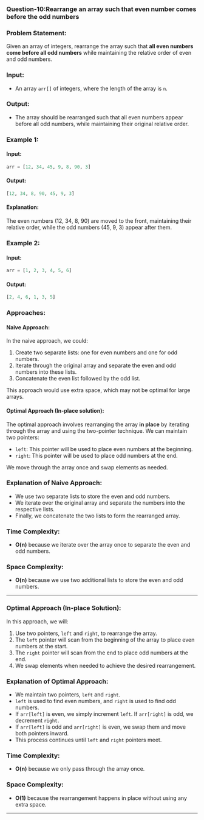 ### Question-10:Rearrange an array such that even number comes before the odd numbers

### **Problem Statement:**

Given an array of integers, rearrange the array such that **all even numbers come before all odd numbers** while maintaining the relative order of even and odd numbers.

### **Input:**
- An array `arr[]` of integers, where the length of the array is `n`.

### **Output:**
- The array should be rearranged such that all even numbers appear before all odd numbers, while maintaining their original relative order.

### **Example 1:**

#### **Input:**
```python
arr = [12, 34, 45, 9, 8, 90, 3]
```

#### **Output:**
```python
[12, 34, 8, 90, 45, 9, 3]
```

#### **Explanation:**
The even numbers (12, 34, 8, 90) are moved to the front, maintaining their relative order, while the odd numbers (45, 9, 3) appear after them.

### **Example 2:**

#### **Input:**
```python
arr = [1, 2, 3, 4, 5, 6]
```

#### **Output:**
```python
[2, 4, 6, 1, 3, 5]
```

### **Approaches:**

#### **Naive Approach:**
In the naive approach, we could:
1. Create two separate lists: one for even numbers and one for odd numbers.
2. Iterate through the original array and separate the even and odd numbers into these lists.
3. Concatenate the even list followed by the odd list.

This approach would use extra space, which may not be optimal for large arrays.

#### **Optimal Approach (In-place solution):**
The optimal approach involves rearranging the array **in place** by iterating through the array and using the two-pointer technique. We can maintain two pointers:
- `left`: This pointer will be used to place even numbers at the beginning.
- `right`: This pointer will be used to place odd numbers at the end.

We move through the array once and swap elements as needed.

### **Explanation of Naive Approach:**

- We use two separate lists to store the even and odd numbers.
- We iterate over the original array and separate the numbers into the respective lists.
- Finally, we concatenate the two lists to form the rearranged array.

### **Time Complexity:**
- **O(n)** because we iterate over the array once to separate the even and odd numbers.

### **Space Complexity:**
- **O(n)** because we use two additional lists to store the even and odd numbers.

---

### **Optimal Approach (In-place Solution):**

In this approach, we will:
1. Use two pointers, `left` and `right`, to rearrange the array.
2. The `left` pointer will scan from the beginning of the array to place even numbers at the start.
3. The `right` pointer will scan from the end to place odd numbers at the end.
4. We swap elements when needed to achieve the desired rearrangement.



### **Explanation of Optimal Approach:**

- We maintain two pointers, `left` and `right`.
- `left` is used to find even numbers, and `right` is used to find odd numbers.
- If `arr[left]` is even, we simply increment `left`. If `arr[right]` is odd, we decrement `right`.
- If `arr[left]` is odd and `arr[right]` is even, we swap them and move both pointers inward.
- This process continues until `left` and `right` pointers meet.

### **Time Complexity:**
- **O(n)** because we only pass through the array once.

### **Space Complexity:**
- **O(1)** because the rearrangement happens in place without using any extra space.

---

